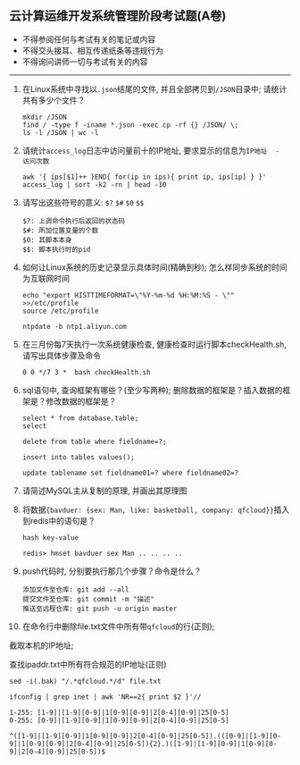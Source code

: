 ## 云计算运维开发系统管理阶段考试题(A卷)

- 不得参阅任何与考试有关的笔记或内容
- 不得交头接耳、相互传递纸条等违规行为
- 不得询问讲师一切与考试有关的内容

---

1. 在Linux系统中寻找以`.json`结尾的文件, 并且全部拷贝到`/JSON`目录中; 请统计共有多少个文件？

   ```shell
   mkdir /JSON
   find / -type f -iname *.json -exec cp -rf {} /JSON/ \;
   ls -l /JSON | wc -l
   ```

   

2. 请统计`access_log`日志中访问量前十的IP地址, 要求显示的信息为`IP地址  -  访问次数`

   ```shell
   awk '{ ips[$1]++ }END{ for(ip in ips){ print ip, ips[ip] } }' access_log | sort -k2 -rn | head -10
   ```

   

3. 请写出这些符号的意义: `$?` `$#` `$0` `$$`

   ```shell
   $?: 上调命令执行后返回的状态码
   $#: 所加位置变量的个数
   $0: 其脚本本身
   $$: 脚本执行时的pid
   ```

   

4. 如何让Linux系统的历史记录显示具体时间(精确到秒); 怎么样同步系统的时间为互联网时间

   ```shell
   echo "export HISTTIMEFORMAT=\"%Y-%m-%d %H:%M:%S - \"" >>/etc/profile
   source /etc/profile
   
   ntpdate -b ntp1.aliyun.com
   ```

   

5. 在三月份每7天执行一次系统健康检查, 健康检查时运行脚本checkHealth.sh, 请写出具体步骤及命令

   ```shell
   0 0 */7 3 *	bash checkHealth.sh
   ```

   

6. sql语句中, 查询框架有哪些？(至少写两种); 删除数据的框架是？插入数据的框架是？修改数据的框架是？

   ```shell
   select * from database.table;
   select 
   
   delete from table where fieldname=?;
   
   insert into tables values();
   
   update tablename set fieldname01=? where fieldname02=?
   ```

   

7. 请简述MySQL主从复制的原理, 并画出其原理图

8. 将数据`{bavduer: {sex: Man, like: basketball, company: qfcloud}}`插入到redis中的语句是？

   ```shell
   hash key-value
   
   redis> hmset bavduer sex Man .. .. .. ..
   ```

   

9. push代码时, 分别要执行那几个步骤？命令是什么？

   ```shell
   添加文件至仓库: git add --all
   提交文件至仓库: git commit -m "描述"
   推送至远程仓库: git push -u origin master
   ```

   

10. 在命令行中删除file.txt文件中所有带`qfcloud`的行(正则); 

   截取本机的IP地址; 

   查找ipaddr.txt中所有符合规范的IP地址(正则)

   ```shell
   sed -i(.bak) "/.*qfcloud.*/d" file.txt 
   
   ifconfig | grep inet | awk 'NR==2{ print $2 }'//
   
   1-255: [1-9]|[1-9][0-9]|1[0-9][0-9]|2[0-4][0-9]|25[0-5]
   0-255: [0-9]|[1-9][0-9]|1[0-9][0-9]|2[0-4][0-9]|25[0-5]
   
   ^([1-9]|[1-9][0-9]|1[0-9][0-9]|2[0-4][0-9]|25[0-5]).(([0-9]|[1-9][0-9]|1[0-9][0-9]|2[0-4][0-9]|25[0-5]){2}.)([1-9]|[1-9][0-9]|1[0-9][0-9]|2[0-4][0-9]|25[0-5])$
   ```

   

